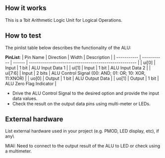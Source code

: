 <!---

This file is used to generate your project datasheet. Please fill in the information below and delete any unused
sections.

You can also include images in this folder and reference them in the markdown. Each image must be less than
512 kb in size, and the combined size of all images must be less than 1 MB.
-->

## How it works

This is a 1bit Arithmetic Logic Unit for Logical Operations.

## How to test

The pinlist table below describes the functionality of the ALU:

**PinList**:
| Pin Name    | Direction   | Width  | Description                                            |
| ----------- | ----------- | ------ | ------------------------------------------------------ |
| ui\[0\]     | Input       | 1 bit  | ALU Input Data 1                                       |
| ui\[1\]     | Input       | 1 bit  | ALU Input Data 2                                       |
| ui\[7:6\]   | Input       | 2 bits | ALU Control Signal (00: AND; 01: OR; 10: XOR, 11:XNOR) |
| uo\[0\]     | Output      | 1 bit  | ALU Output Data                                        |
| uo\[1\]     | Output      | 1 bit  | ALU Zero Flag Indicator                                |

- Drive the ALU Control Signal to the desired option and provide the input data values.
- Check the result on the output data pins using multi-meter or LEDs.

## External hardware

List external hardware used in your project (e.g. PMOD, LED display, etc), if any\

MIAI: Need to connect to the output result of the ALU to LED or check using a multimeter.

